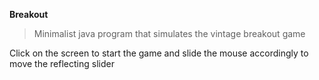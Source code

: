 **Breakout**

> Minimalist java program that simulates the vintage breakout game

Click on the screen to start the game and slide the mouse accordingly to move the reflecting slider
